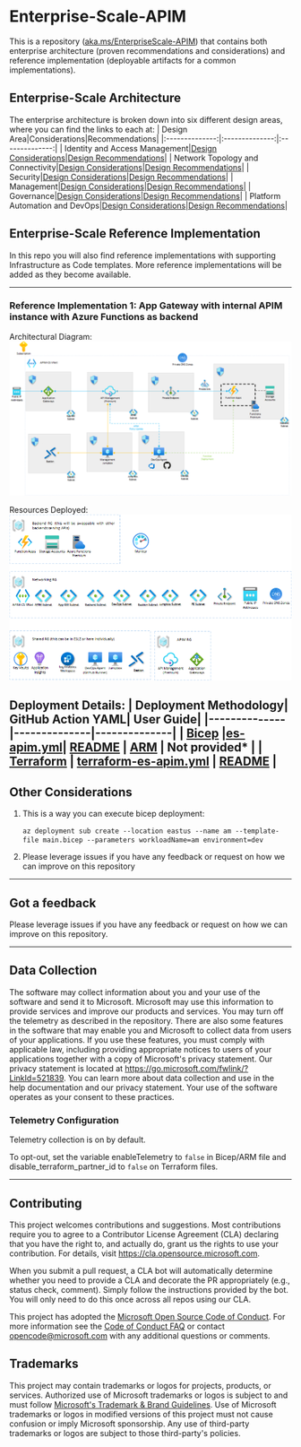 # Enterprise-Scale-APIM

This is a repository ([aka.ms/EnterpriseScale-APIM](https://aka.ms/EnterpriseScale-APIM)) that contains both enterprise architecture (proven recommendations and considerations) and reference implementation (deployable artifacts for a common implementations).

## Enterprise-Scale Architecture

The enterprise architecture is broken down into six different design areas, where you can find the links to each at:
| Design Area|Considerations|Recommendations|
|:--------------:|:--------------:|:--------------:|
| Identity and Access Management|[Design Considerations](https://learn.microsoft.com/en-us/azure/cloud-adoption-framework/scenarios/app-platform/api-management/identity-and-access-management#design-considerations)|[Design Recommendations](https://learn.microsoft.com/en-us/azure/cloud-adoption-framework/scenarios/app-platform/api-management/identity-and-access-management#design-recommendations)|
| Network Topology and Connectivity|[Design Considerations](https://learn.microsoft.com/en-us/azure/cloud-adoption-framework/scenarios/app-platform/api-management/network-topology-and-connectivity#design-considerations)|[Design Recommendations](https://learn.microsoft.com/en-us/azure/cloud-adoption-framework/scenarios/app-platform/api-management/network-topology-and-connectivity#design-recommendations)|
| Security|[Design Considerations](https://learn.microsoft.com/en-us/azure/cloud-adoption-framework/scenarios/app-platform/api-management/security#design-considerations)|[Design Recommendations](https://learn.microsoft.com/en-us/azure/cloud-adoption-framework/scenarios/app-platform/api-management/security#design-recommendations)|
| Management|[Design Considerations](https://learn.microsoft.com/en-us/azure/cloud-adoption-framework/scenarios/app-platform/api-management/management#design-considerations)|[Design Recommendations](https://learn.microsoft.com/en-us/azure/cloud-adoption-framework/scenarios/app-platform/api-management/management#design-recommendation)|
| Governance|[Design Considerations](https://learn.microsoft.com/en-us/azure/cloud-adoption-framework/scenarios/app-platform/api-management/governance#design-considerations)|[Design Recommendations](https://learn.microsoft.com/en-us/azure/cloud-adoption-framework/scenarios/app-platform/api-management/governance#design-recommendations)|
| Platform Automation and DevOps|[Design Considerations](https://learn.microsoft.com/en-us/azure/cloud-adoption-framework/scenarios/app-platform/api-management/platform-automation-and-devops#design-considerations)|[Design Recommendations](https://learn.microsoft.com/en-us/azure/cloud-adoption-framework/scenarios/app-platform/api-management/platform-automation-and-devops#design-recommendations)|

## Enterprise-Scale Reference Implementation

In this repo you will also find reference implementations with supporting Infrastructure as Code templates. More reference implementations will be added as they become available.

---

### Reference Implementation 1: App Gateway with internal APIM instance with Azure Functions as backend

Architectural Diagram:
![image](/docs/images/arch.png)

Resources Deployed:
![image](/docs/images/deployed-items.png)

Deployment Details:
| Deployment Methodology| GitHub Action YAML| User Guide|
|--------------|--------------|--------------|
| [Bicep](/reference-implementations/AppGW-IAPIM-Func/bicep) |[es-apim.yml](/.github/workflows/es-apim.yml)| [README](/docs/README.md)
| [ARM](/reference-implementations/AppGW-IAPIM-Func/azure-resource-manager/apim-arm.js) | Not provided* |
| [Terraform](reference-implementations/AppGW-IAPIM-Func/terraform) | [terraform-es-apim.yml](.github/workflows/terraform-es-apim.yml) | [README](reference-implementations/AppGW-IAPIM-Func/terraform/README.md) |
---

## Other Considerations

1. This is a way you can execute bicep deployment:

    ```azcli
    az deployment sub create --location eastus --name am --template-file main.bicep --parameters workloadName=am environment=dev

2. Please leverage issues if you have any feedback or request on how we can improve on this repository

---

## Got a feedback

Please leverage issues if you have any feedback or request on how we can improve on this repository.

---
## Data Collection

The software may collect information about you and your use of the software and send it to Microsoft. Microsoft may use this information to provide services and improve our products and services. You may turn off the telemetry as described in the repository. There are also some features in the software that may enable you and Microsoft to collect data from users of your applications. If you use these features, you must comply with applicable law, including providing appropriate notices to users of your applications together with a copy of Microsoft's privacy statement. Our privacy statement is located at https://go.microsoft.com/fwlink/?LinkId=521839. You can learn more about data collection and use in the help documentation and our privacy statement. Your use of the software operates as your consent to these practices.

### Telemetry Configuration

Telemetry collection is on by default.

To opt-out, set the variable enableTelemetry to `false` in Bicep/ARM file and disable_terraform_partner_id to `false` on Terraform files.

---

## Contributing

This project welcomes contributions and suggestions.  Most contributions require you to agree to a
Contributor License Agreement (CLA) declaring that you have the right to, and actually do, grant us
the rights to use your contribution. For details, visit https://cla.opensource.microsoft.com.

When you submit a pull request, a CLA bot will automatically determine whether you need to provide
a CLA and decorate the PR appropriately (e.g., status check, comment). Simply follow the instructions
provided by the bot. You will only need to do this once across all repos using our CLA.

This project has adopted the [Microsoft Open Source Code of Conduct](https://opensource.microsoft.com/codeofconduct/).
For more information see the [Code of Conduct FAQ](https://opensource.microsoft.com/codeofconduct/faq/) or
contact [opencode@microsoft.com](mailto:opencode@microsoft.com) with any additional questions or comments.

## Trademarks

This project may contain trademarks or logos for projects, products, or services. Authorized use of Microsoft 
trademarks or logos is subject to and must follow 
[Microsoft's Trademark & Brand Guidelines](https://www.microsoft.com/en-us/legal/intellectualproperty/trademarks/usage/general).
Use of Microsoft trademarks or logos in modified versions of this project must not cause confusion or imply Microsoft sponsorship.
Any use of third-party trademarks or logos are subject to those third-party's policies.

